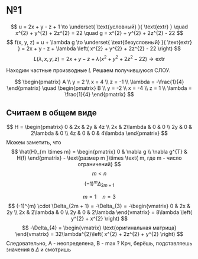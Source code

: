 # №1
$$
u = 2x + y - z + 1 \to \underset{ \text{условный} }{ \text{extr} }  \quad x^{2} + y^{2} + 2z^{2} = 22 \quad g = x^{2} + y^{2} + 2z^{2} - 22  
$$
$$
f(x, y, z) = u + \lambda g \to \underset{ \text{безусловный} }{ \text{extr} } = 2x + y - z + \lambda \left( x^{2} + y^{2} + 2z^{2} - 22 \right) 
$$
$$
L(\lambda, x, y, z) = 2x + y - z + \lambda \left( x^{2} + y^{2} + 2z^{2} - 22 \right) \to \text{extr} 
$$

Находим частные производные $L$
Решаем получившуюся СЛОУ.

$$
\begin{pmatrix}
A \\
y = 2 \\
x = 4 \\
z = -1 \\
\lambda = -\frac{1}{4}
\end{pmatrix} \quad \begin{pmatrix}
B \\
y = -2 \\
x = -4 \\
z = 1 \\
\lambda = \frac{1}{4}
\end{pmatrix} 
$$
## Считаем в общем виде
$$
H = \begin{pmatrix}
0 & 2x & 2y & 4z \\
2x & 2\lambda & 0 & 0 \\
2y & 0 & 2\lambda & 0 \\
4z & 0 & 0 & 4\lambda
\end{pmatrix}
$$
Можем заметить, что $$
\hat{H}_{m \times m} = \begin{pmatrix}
0 & \nabla g \\
\nabla g^{T} & H(f)
\end{pmatrix} - \text{размер m }\times \text{ m, где m - число ограничений}
$$
$$
m < n
$$
$$
(-1)^{m}\Delta_{2m + 1}
$$


$$
m = 1 \quad n = 3 
$$
$$
(-1)^{m} \cdot \Delta_{2m + 1} = -\Delta_{3} = -\begin{vmatrix}
0 & 2x & 2y \\
2x & 2\lambda & 0 \\
2y & 0 & 2\lambda
\end{vmatrix} = 8\lambda \left( y^{2} + x^{2} \right) 
$$
$$
-\Delta_{4} = \begin{vmatrix}
\text{оригинальная матрица}
\end{vmatrix} = 32\lambda^{2}\left( x^{2} + 2z^{2} + y^{2} \right) 
$$
Следовательно, A - неопределена,  B - max ?
Крч, берёшь, подставляешь значения в $\Delta$ и смотришь
